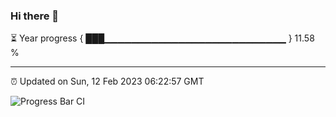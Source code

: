 ### Hi there 👋

⏳ Year progress { ███▁▁▁▁▁▁▁▁▁▁▁▁▁▁▁▁▁▁▁▁▁▁▁▁▁▁▁ } 11.58 %

---

⏰ Updated on Sun, 12 Feb 2023 06:22:57 GMT

![Progress Bar CI](https://github.com/ZhaoGui/ZhaoGui/workflows/Progress%20Bar%20CI/badge.svg)
